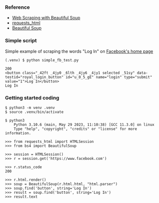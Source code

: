 ### Reference
* [Web Scraping with Beautiful Soup](https://realpython.com/beautiful-soup-web-scraper-python/)
* [requests_html](https://github.com/kennethreitz/requests-html)
* [Beautiful Soup](https://www.crummy.com/software/BeautifulSoup/bs4/doc/)

### Simple script
Simple example of scraping the words "Log In" on [Facebook's home page](https://www.facebook.com/)
```
(.venv) $ python simple_fb_test.py 

200
<button class="_42ft _4jy0 _6lth _4jy6 _4jy1 selected _51sy" data-testid="royal_login_button" id="u_0_5_gE" name="login" type="submit" value="1">Log In</button>
Log In

```
### Getting started coding

```
$ python3 -m venv .venv
$ source .venv/bin/activate

$ python3
    Python 3.10.6 (main, May 29 2023, 11:10:38) [GCC 11.3.0] on linux
    Type "help", "copyright", "credits" or "license" for more information.

>>> from requests_html import HTMLSession
>>> from bs4 import BeautifulSoup

>>> session = HTMLSession()
>>> r = session.get('https://www.facebook.com')

>>> r.status_code
200

>>> r.html.render()
>>> soup = BeautifulSoup(r.html.html, "html.parser")
>>> soup.find('button', string='Log In')
>>> result = soup.find('button', string='Log In')
>>> result.text
```

